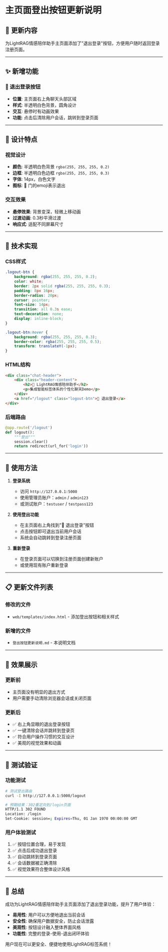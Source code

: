 # 主页面登出按钮更新说明

## 🎯 更新内容

为LightRAG情感陪伴助手主页面添加了"退出登录"按钮，方便用户随时返回登录注册页面。

---

## ✨ 新增功能

### 🚪 退出登录按钮
- **位置**: 主页面右上角聊天头部区域
- **样式**: 半透明白色背景，圆角设计
- **交互**: 悬停时有动画效果
- **功能**: 点击后清除用户会话，跳转到登录页面

---

## 🎨 设计特点

### 视觉设计
- **颜色**: 半透明白色背景 `rgba(255, 255, 255, 0.2)`
- **边框**: 半透明白色边框 `rgba(255, 255, 255, 0.3)`
- **字体**: 14px，白色文字
- **图标**: 🚪 门的emoji表示退出

### 交互效果
- **悬停效果**: 背景变深，轻微上移动画
- **过渡动画**: 0.3秒平滑过渡
- **响应式**: 适配不同屏幕尺寸

---

## 🔧 技术实现

### CSS样式
```css
.logout-btn {
    background: rgba(255, 255, 255, 0.2);
    color: white;
    border: 2px solid rgba(255, 255, 255, 0.3);
    padding: 8px 16px;
    border-radius: 20px;
    cursor: pointer;
    font-size: 14px;
    transition: all 0.3s ease;
    text-decoration: none;
    display: inline-block;
}

.logout-btn:hover {
    background: rgba(255, 255, 255, 0.3);
    border-color: rgba(255, 255, 255, 0.5);
    transform: translateY(-1px);
}
```

### HTML结构
```html
<div class="chat-header">
    <div class="header-content">
        <h2>🤖 LightRAG情感陪伴助手</h2>
        <p>集成智能标签体系的个性化聊天Demo</p>
    </div>
    <a href="/logout" class="logout-btn">🚪 退出登录</a>
</div>
```

### 后端路由
```python
@app.route('/logout')
def logout():
    """登出"""
    session.clear()
    return redirect(url_for('login'))
```

---

## 🚀 使用方法

1. **登录系统**
   - 访问 `http://127.0.0.1:5000`
   - 使用管理员账户：`admin` / `admin123`
   - 或测试账户：`testuser` / `testpass123`

2. **使用登出功能**
   - 在主页面右上角找到"🚪 退出登录"按钮
   - 点击按钮即可退出当前用户会话
   - 系统会自动跳转到登录注册页面

3. **重新登录**
   - 在登录页面可以切换到注册页面创建新账户
   - 或使用现有账户重新登录

---

## 📋 更新文件列表

### 修改的文件
- `web/templates/index.html` - 添加登出按钮和相关样式

### 新增的文件
- `登出按钮更新说明.md` - 本说明文档

---

## 🎉 效果展示

### 更新前
- 主页面没有明显的退出方式
- 用户需要手动清除浏览器会话或关闭页面

### 更新后
- ✅ 右上角显眼的退出登录按钮
- ✅ 一键清除会话并跳转到登录页
- ✅ 符合用户操作习惯的交互设计
- ✅ 美观的视觉效果和动画

---

## 🔄 测试验证

### 功能测试
```bash
# 测试登出路由
curl -I http://127.0.0.1:5000/logout

# 预期结果：302重定向到/login页面
HTTP/1.1 302 FOUND
Location: /login
Set-Cookie: session=; Expires=Thu, 01 Jan 1970 00:00:00 GMT
```

### 用户体验测试
1. ✅ 按钮位置合理，易于发现
2. ✅ 点击后成功退出登录
3. ✅ 自动跳转到登录页面
4. ✅ 会话数据被正确清除
5. ✅ 视觉效果符合整体设计风格

---

## 🎯 总结

成功为LightRAG情感陪伴助手主页面添加了退出登录功能，提升了用户体验：

- **易用性**: 用户可以方便地退出当前会话
- **安全性**: 确保用户数据安全，防止会话泄露
- **美观性**: 按钮设计融入整体界面风格
- **功能性**: 完整的登录-使用-退出闭环体验

用户现在可以更安全、便捷地使用LightRAG标签系统！ 